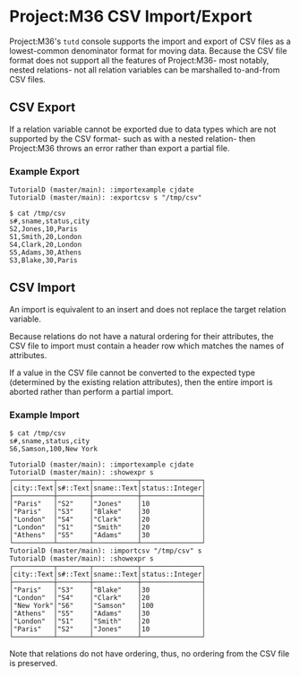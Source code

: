 # Project:M36 CSV Import/Export

Project:M36's `tutd` console supports the import and export of CSV files as a lowest-common denominator format for moving data. Because the CSV file format does not support all the features of Project:M36- most notably, nested relations- not all relation variables can be marshalled to-and-from CSV files.

## CSV Export

If a relation variable cannot be exported due to data types which are not supported by the CSV format- such as with a nested relation- then Project:M36 throws an error rather than export a partial file.

### Example Export

```
TutorialD (master/main): :importexample cjdate
TutorialD (master/main): :exportcsv s "/tmp/csv"
```
```
$ cat /tmp/csv
s#,sname,status,city
S2,Jones,10,Paris
S1,Smith,20,London
S4,Clark,20,London
S5,Adams,30,Athens
S3,Blake,30,Paris
```

## CSV Import

An import is equivalent to an insert and does not replace the target relation variable.

Because relations do not have a natural ordering for their attributes, the CSV file to import must contain a header row which matches the names of attributes.

If a value in the CSV file cannot be converted to the expected type (determined by the existing relation attributes), then the entire import is aborted rather than perform a partial import.

### Example Import
```
$ cat /tmp/csv
s#,sname,status,city
S6,Samson,100,New York
```
```
TutorialD (master/main): :importexample cjdate
TutorialD (master/main): :showexpr s
┌──────────┬────────┬───────────┬───────────────┐
│city::Text│s#::Text│sname::Text│status::Integer│
├──────────┼────────┼───────────┼───────────────┤
│"Paris"   │"S2"    │"Jones"    │10             │
│"Paris"   │"S3"    │"Blake"    │30             │
│"London"  │"S4"    │"Clark"    │20             │
│"London"  │"S1"    │"Smith"    │20             │
│"Athens"  │"S5"    │"Adams"    │30             │
└──────────┴────────┴───────────┴───────────────┘
TutorialD (master/main): :importcsv "/tmp/csv" s
TutorialD (master/main): :showexpr s
┌──────────┬────────┬───────────┬───────────────┐
│city::Text│s#::Text│sname::Text│status::Integer│
├──────────┼────────┼───────────┼───────────────┤
│"Paris"   │"S3"    │"Blake"    │30             │
│"London"  │"S4"    │"Clark"    │20             │
│"New York"│"S6"    │"Samson"   │100            │
│"Athens"  │"S5"    │"Adams"    │30             │
│"London"  │"S1"    │"Smith"    │20             │
│"Paris"   │"S2"    │"Jones"    │10             │
└──────────┴────────┴───────────┴───────────────┘
```

Note that relations do not have ordering, thus, no ordering from the CSV file is preserved.
